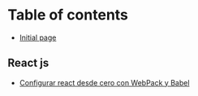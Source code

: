# Table of contents

* [Initial page](README.md)

## React js

* [Configurar react desde cero con WebPack y Babel](react-js/configure-react.md)

